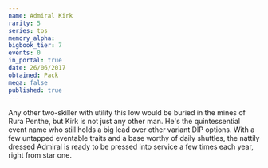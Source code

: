 ```yaml
---
name: Admiral Kirk
rarity: 5
series: tos
memory_alpha:
bigbook_tier: 7
events: 0
in_portal: true
date: 26/06/2017
obtained: Pack
mega: false
published: true
---
```


Any other two-skiller with utility this low would be buried in the mines of Rura Penthe, but Kirk is not just any other man. He's the quintessential event name who still holds a big lead over other variant DIP options. With a few untapped eventable traits and a base worthy of daily shuttles, the nattily dressed Admiral is ready to be pressed into service a few times each year, right from star one.
